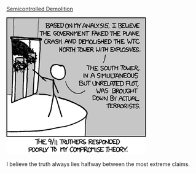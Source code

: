[Semicontrolled Demolition](https://xkcd.com/690)

![Semicontrolled Demolition](./random_comic.png)

I believe the truth always lies halfway between the most extreme claims.

